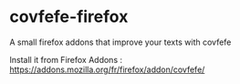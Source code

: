 # covfefe-firefox
A small firefox addons that improve your texts with covfefe

Install it from Firefox Addons : https://addons.mozilla.org/fr/firefox/addon/covfefe/
